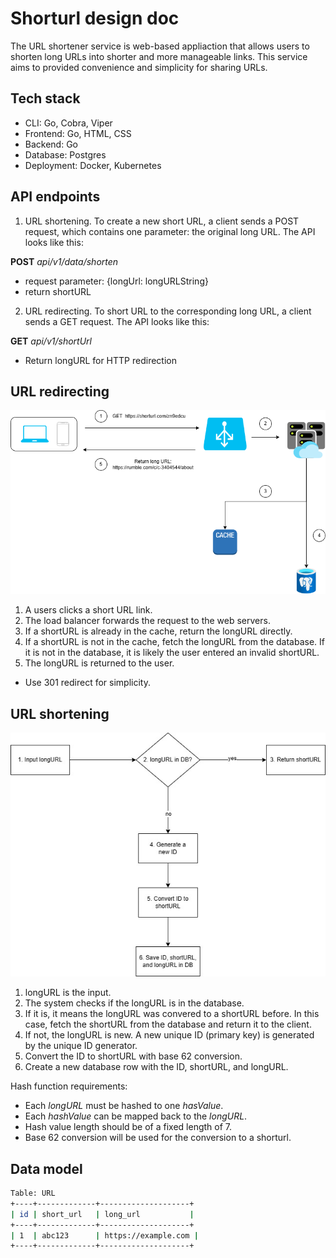 # Shorturl design doc 

The URL shortener service is web-based appliaction that allows users to shorten long URLs into shorter and more manageable links. This service aims to provided convenience and simplicity for sharing URLs. 

## Tech stack

- CLI: Go, Cobra, Viper
- Frontend: Go, HTML, CSS
- Backend: Go
- Database: Postgres
- Deployment: Docker, Kubernetes

## API endpoints

1. URL shortening. To create a new short URL, a client sends a POST request, which contains one parameter: the original long URL. The API looks like this:

**POST** _api/v1/data/shorten_

- request parameter: {longUrl: longURLString}
- return shortURL

2. URL redirecting. To short URL to the corresponding long URL, a client sends a GET request. The API looks like this:

**GET** _api/v1/shortUrl_

- Return longURL for HTTP redirection

## URL redirecting

![url redirect diagram](./imgs/url-redirect-diagram.drawio.png)

1. A users clicks a short URL link.
2. The load balancer forwards the request to the web servers.
3. If a shortURL is already in the cache, return the longURL directly.
4. If a shortURL is not in the cache, fetch the longURL from the database. If it is not in the database, it is likely the user entered an invalid shortURL.
5. The longURL is returned to the user.

- Use 301 redirect for simplicity.

## URL shortening

![url shortening diagram](./imgs/url-shortening-diagram.png)

1. longURL is the input.
2. The system checks if the longURL is in the database.
3. If it is, it means the longURL was convered to a shortURL before. In this case, fetch the shortURL from the database and return it to the client.
4. If not, the longURL is new. A new unique ID (primary key) is generated by the unique ID generator.
5. Convert the ID to shortURL with base 62 conversion.
6. Create a new database row with the ID, shortURL, and longURL.

Hash function requirements:

- Each _longURL_ must be hashed to one _hasValue_.
- Each _hashValue_ can be mapped back to the _longURL_.
- Hash value length should be of a fixed length of 7.
- Base 62 conversion will be used for the conversion to a shorturl.

## Data model

```bash
Table: URL
+----+-------------+--------------------+
| id | short_url   | long_url           |
+----+-------------+--------------------+
| 1  | abc123      | https://example.com |
+----+-------------+--------------------+
```

